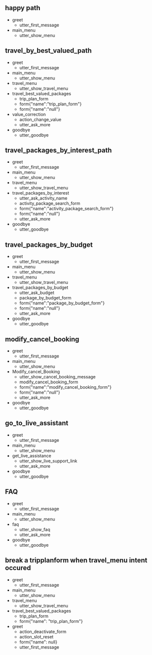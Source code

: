 ## happy path
* greet
  - utter_first_message
* main_menu
  - utter_show_menu
  
## travel_by_best_valued_path
* greet
  - utter_first_message
* main_menu
  - utter_show_menu
* travel_menu
  - utter_show_travel_menu
* travel_best_valued_packages
  - trip_plan_form
  - form{"name":"trip_plan_form"}
  - form{"name":"null"}
* value_correction
  - action_change_value
  - utter_ask_more
* goodbye
  - utter_goodbye
  
## travel_packages_by_interest_path
* greet
  - utter_first_message
* main_menu
  - utter_show_menu
* travel_menu
  - utter_show_travel_menu
* travel_packages_by_interest
  - utter_ask_activity_name
  - activity_package_search_form
  - form{"name":"activity_package_search_form"}
  - form{"name":"null"}
  - utter_ask_more
* goodbye
  - utter_goodbye

## travel_packages_by_budget
* greet
  - utter_first_message
* main_menu
  - utter_show_menu
* travel_menu
  - utter_show_travel_menu
* travel_packages_by_budget
  - utter_ask_budget
  - package_by_budget_form
  - form{"name":"package_by_budget_form"}
  - form{"name":"null"}
  - utter_ask_more
* goodbye
  - utter_goodbye
  
## modify_cancel_booking
* greet
  - utter_first_message
* main_menu
  - utter_show_menu
* Modify_cancel_Booking
  - utter_show_cancel_booking_message
  - modify_cancel_booking_form
  - form{"name":"modify_cancel_booking_form"}
  - form{"name":"null"}
  - utter_ask_more
* goodbye
  - utter_goodbye

## go_to_live_assistant
* greet
  - utter_first_message
* main_menu
  - utter_show_menu
* get_live_assistance
  - utter_show_live_support_link
  - utter_ask_more
* goodbye
  - utter_goodbye
  
## FAQ
* greet
  - utter_first_message
* main_menu
  - utter_show_menu
* faq
  - utter_show_faq
  - utter_ask_more
* goodbye
  - utter_goodbye
  
## break a tripplanform when travel_menu intent occured
* greet
  - utter_first_message
* main_menu
  - utter_show_menu
* travel_menu
  - utter_show_travel_menu
* travel_best_valued_packages
    - trip_plan_form
    - form{"name": "trip_plan_form"}
* greet
    - action_deactivate_form
    - action_slot_reset
    - form{"name": null}
    - utter_first_message
